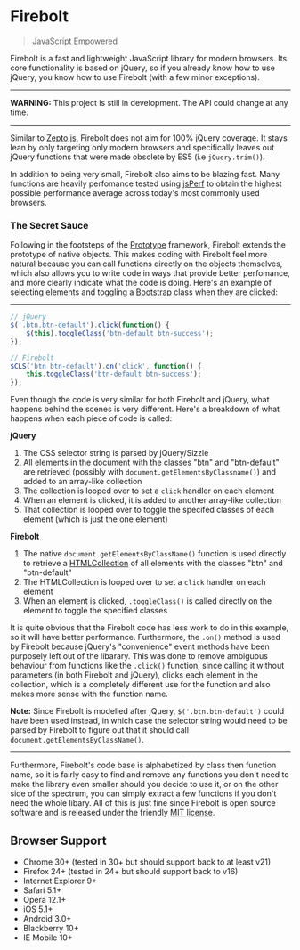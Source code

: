 Firebolt
========

> JavaScript Empowered

Firebolt is a fast and lightweight JavaScript library for modern browsers. Its core functionality is based on jQuery, so if you already know how to use jQuery, you know how to use Firebolt (with a few minor exceptions).

---

__WARNING:__ This project is still in development. The API could change at any time.

---

Similar to [Zepto.js](http://zeptojs.com), Firebolt does not aim for 100% jQuery coverage. It stays lean by only targeting only modern browsers and specifically leaves out jQuery functions that were made obsolete by ES5 (i.e `jQuery.trim()`).

In addition to being very small, Firebolt also aims to be blazing fast. Many functions are heavily perfomance tested using [jsPerf](http://jsperf.com) to obtain the highest possible performance average across today's most commonly used browsers.

### The Secret Sauce

Following in the footsteps of the [Prototype](http://prototypejs.org) framework, Firebolt extends the prototype of native objects. This makes coding with Firebolt feel more natural because you can call functions directly on the objects themselves, which also allows you to write code in ways that provide better perfomance, and more clearly indicate what the code is doing. Here's an example of selecting elements and toggling a [Bootstrap](http://getbootstrap.com) class when they are clicked:

---

```js
// jQuery
$('.btn.btn-default').click(function() {
    $(this).toggleClass('btn-default btn-success');
});

// Firebolt
$CLS('btn btn-default').on('click', function() {
    this.toggleClass('btn-default btn-success');
});
```

Even though the code is very similar for both Firebolt and jQuery, what happens behind the scenes is very different. Here's a breakdown of what happens when each piece of code is called:

__jQuery__
1. The CSS selector string is parsed by jQuery/Sizzle
2. All elements in the document with the classes "btn" and "btn-default" are retrieved (possibly with `document.getElementsByClassname()`) and added to an array-like collection
3. The collection is looped over to set a `click` handler on each element
4. When an element is clicked, it is added to another array-like collection
5. That collection is looped over to toggle the specifed classes of each element (which is just the one element)

__Firebolt__
1. The native `document.getElementsByClassName()` function is used directly to retrieve a [HTMLCollection](https://developer.mozilla.org/en-US/docs/Web/API/HTMLCollection) of all elements with the classes "btn" and "btn-default"
2. The HTMLCollection is looped over to set a `click` handler on each element
3. When an element is clicked, `.toggleClass()` is called directly on the element to toggle the specified classes

It is quite obvious that the Firebolt code has less work to do in this example, so it will have better performance. Furthermore, the `.on()` method is used by Firebolt because jQuery's "convenience" event methods have been purposely left out of the libarary. This was done to remove ambiguous behaviour from functions like the `.click()` function, since calling it without parameters (in both Firebolt and jQuery), clicks each element in the collection, which is a completely different use for the function and also makes more sense with the function name.

__Note:__ Since Firebolt is modelled after jQuery, `$('.btn.btn-default')` could have been used instead, in which case the selector string would need to be parsed by Firebolt to figure out that it should call `document.getElementsByClassName()`.

---

Furthermore, Firebolt's code base is alphabetized by class then function name, so it is fairly easy to find and remove any functions you don't need to make the library even smaller should you decide to use it, or on the other side of the spectrum, you can simply extract a few functions if you don't need the whole libary. All of this is just fine since Firebolt is open source software and is released under the friendly [MIT license](https://github.com/FireboltJS/Firebolt/blob/master/LICENSE.txt).


## Browser Support

* Chrome 30+ (tested in 30+ but should support back to at least v21)
* Firefox 24+ (tested in 24+ but should support back to v16)
* Internet Explorer 9+
* Safari 5.1+
* Opera 12.1+
* iOS 5.1+
* Android 3.0+
* Blackberry 10+
* IE Mobile 10+
